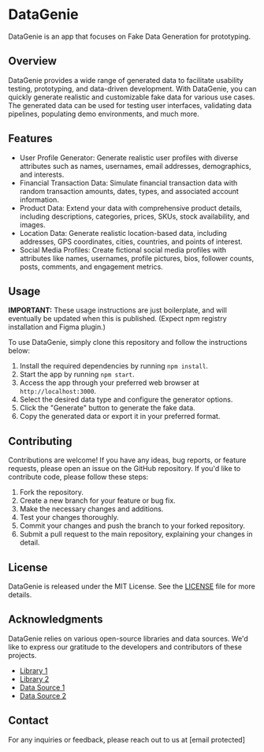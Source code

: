 # DataGenie

DataGenie is an app that focuses on Fake Data Generation for prototyping.

## Overview

DataGenie provides a wide range of generated data to facilitate usability testing, prototyping, and data-driven development. With DataGenie, you can quickly generate realistic and customizable fake data for various use cases. The generated data can be used for testing user interfaces, validating data pipelines, populating demo environments, and much more.

## Features

- User Profile Generator: Generate realistic user profiles with diverse attributes such as names, usernames, email addresses, demographics, and interests.
- Financial Transaction Data: Simulate financial transaction data with random transaction amounts, dates, types, and associated account information.
- Product Data: Extend your data with comprehensive product details, including descriptions, categories, prices, SKUs, stock availability, and images.
- Location Data: Generate realistic location-based data, including addresses, GPS coordinates, cities, countries, and points of interest.
- Social Media Profiles: Create fictional social media profiles with attributes like names, usernames, profile pictures, bios, follower counts, posts, comments, and engagement metrics.

## Usage

**IMPORTANT:** These usage instructions are just boilerplate, and will eventually be updated when this is published. (Expect npm registry installation and Figma plugin.)

To use DataGenie, simply clone this repository and follow the instructions below:

1. Install the required dependencies by running `npm install`.
2. Start the app by running `npm start`.
3. Access the app through your preferred web browser at `http://localhost:3000`.
4. Select the desired data type and configure the generator options.
5. Click the "Generate" button to generate the fake data.
6. Copy the generated data or export it in your preferred format.

## Contributing

Contributions are welcome! If you have any ideas, bug reports, or feature requests, please open an issue on the GitHub repository. If you'd like to contribute code, please follow these steps:

1. Fork the repository.
2. Create a new branch for your feature or bug fix.
3. Make the necessary changes and additions.
4. Test your changes thoroughly.
5. Commit your changes and push the branch to your forked repository.
6. Submit a pull request to the main repository, explaining your changes in detail.

## License

DataGenie is released under the MIT License. See the [LICENSE](LICENSE) file for more details.

## Acknowledgments

DataGenie relies on various open-source libraries and data sources. We'd like to express our gratitude to the developers and contributors of these projects.

- [Library 1](link)
- [Library 2](link)
- [Data Source 1](link)
- [Data Source 2](link)

## Contact

For any inquiries or feedback, please reach out to us at [email protected]

